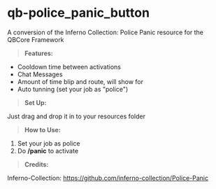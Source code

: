 # qb-police_panic_button
A conversion of the Inferno Collection: Police Panic resource for the QBCore Framework

> **Features:**
* Cooldown time between activations
* Chat Messages
* Amount of time blip and route, will show for
* Auto tunning (set your job as "police")

> **Set Up:**

Just drag and drop it in to your resources folder

> **How to Use:**
1. Set your job as police
2. Do **/panic** to activate

> **Credits:**

Inferno-Collection: https://github.com/inferno-collection/Police-Panic
